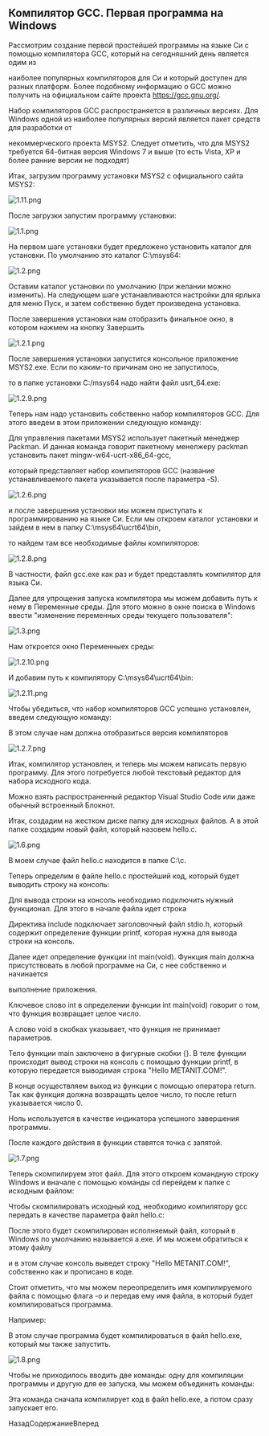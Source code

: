 ## Компилятор GCC. Первая программа на Windows

Рассмотрим создание первой простейшей программы на языке Си с помощью компилятора GCC, который на сегодняшний день является одим из 
наиболее популярных компиляторов для Cи и который доступен для разных платформ. Более подобному информацию о GCC можно получить на официальном сайте проекта https://gcc.gnu.org/.

Набор компиляторов GCC распространяется в различных версиях. Для Windows одной из наиболее популярных версий является пакет средств для разработки от 
некоммерческого проекта MSYS2. Следует отметить, что для MSYS2 требуется 64-битная версия Windows 7 и выше (то есть Vista, XP и более ранние версии не подходят)

Итак, загрузим программу установки MSYS2 с официального сайта MSYS2:

![1.11.png](images/1.11.png)

После загрузки запустим программу установки:

![1.1.png](images/1.1.png)

На первом шаге установки будет предложено установить каталог для установки. По умолчанию это каталог C:\msys64:

![1.2.png](images/1.2.png)

Оставим каталог установки по умолчанию (при желании можно изменить). На следующем шаге устанавливаются настройки для ярлыка для меню Пуск, и затем собственно будет произведена установка. 
После завершения установки нам отобразить финальное окно, в котором нажмем на кнопку Завершить

![1.2.1.png](images/1.2.1.png)

После завершения установки запустится консольное приложение MSYS2.exe. Если по каким-то причинам оно не запустилось, 
то в папке установки C:/msys64 надо найти файл usrt_64.exe:

![1.2.9.png](images/1.2.9.png)

Теперь нам надо установить собственно набор компиляторов GCC. Для этого введем в этом приложении следующую команду:

Для управления пакетами MSYS2 использует пакетный менеджер Packman. И данная команда говорит пакетному менелжеру packman установить пакет mingw-w64-ucrt-x86_64-gcc, 
который представляет набор компиляторов GCC (название устанавливаемого пакета указывается после параметра -S).

![1.2.6.png](images/1.2.6.png)

и после завершения установки мы можем приступать к программированию на языке Си. Если мы откроем каталог установки и зайдем в нем в папку C:\msys64\ucrt64\bin, 
то найдем там все необходимые файлы компиляторов:

![1.2.8.png](images/1.2.8.png)

В частности, файл gcc.exe как раз и будет представлять компилятор для языка Си.

Далее для упрощения запуска компилятора мы  можем добавить путь к нему в Переменные среды. Для этого можно в окне поиска в Windows ввести "изменение переменных среды текущего пользователя":

![1.3.png](images/1.3.png)

Нам откроется окно Переменныех среды:

![1.2.10.png](images/1.2.10.png)

И добавим путь к компилятору C:\msys64\ucrt64\bin:

![1.2.11.png](images/1.2.11.png)

Чтобы убедиться, что набор компиляторов GCC успешно установлен, введем следующую команду:

В этом случае нам должна отобразиться версия компиляторов

![1.2.7.png](images/1.2.7.png)

Итак, компилятор установлен, и теперь мы можем написать первую программу. Для этого потребуется любой текстовый редактор для набора исходного кода. 
Можно взять распространенный редактор Visual Studio Code или даже обычный встроенный Блокнот.

Итак, создадим на жестком диске папку для исходных файлов. А в этой папке создадим новый файл, который назовем hello.c.

![1.6.png](images/1.6.png)

В моем случае файл hello.c находится в папке C:\c.

Теперь определим в файле hello.c простейший код, который будет выводить строку на консоль:

Для вывода строки на консоль необходимо подключить нужный функционал. Для этого в начале файла идет строка

Директива include подключает заголовочный файл stdio.h, который содержит определение функции printf, которая нужна для вывода строки на консоль.

Далее идет определение функции int main(void). Функция main должна присутствовать в любой программе на Си, с нее собственно и начинается 
выполнение приложения.

Ключевое слово int в определении функции int main(void) говорит о том, что функция возвращает целое число. 
А слово void в скобках указывает, что функция не принимает параметров.

Тело функции main заключено в фигурные скобки {}. В теле функции происходит вывод строки на консоль с помощью функции printf, в которую передается выводимая строка "Hello METANIT.COM!".

В конце осуществляем выход из функции с помощью оператора return. Так как функция должна возвращать целое число, то после return указывается число 0. 
Ноль используется в качестве индикатора успешного завершения программы.

После каждого действия в функции ставятся точка с запятой.

![1.7.png](images/1.7.png)

Теперь скомпилируем этот файл. Для этого откроем командную строку Windows и вначале с помощью команды cd перейдем к папке с исходным файлом:

Чтобы скомпилировать исходный код, необходимо компилятору gcc передать в качестве параметра файл hello.c:

После этого будет скомпилирован исполняемый файл, который в Windows по умолчанию называется a.exe. И мы можем обратиться к этому файлу

и в этом случае консоль выведет строку "Hello METANIT.COM!", собственно как и прописано в коде.

Стоит отметить, что мы можем переопределить имя компилируемого файла с помощью флага -o и передав ему имя файла, в который будет компилироваться программа. 
Например:

В этом случае программа будет компилироваться в файл hello.exe, который мы также запустить.

![1.8.png](images/1.8.png)

Чтобы не приходилось вводить две команды: одну для компиляции программы и другую для ее запуска, мы можем объединить команды:

Эта команда сначала компилирует код в файл hello.exe, а потом сразу запускает его.

НазадСодержаниеВперед

